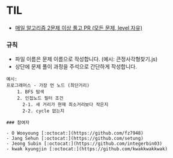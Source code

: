 # TIL

- [매일 알고리즘 2문제 이상 풀고 PR (모든 문제, level 자유)](https://school.programmers.co.kr/learn/challenges?order=recent&languages=javascript)

### 규칙

- 파일 이름은 문제 이름으로 작성합니다. (예시: 큰정사각형찾기.js)
- 상단에 문제 풀이 과정을 주석으로 간단하게 작성합니다.

```
예시:
프로그래머스 - 가장 먼 노드 (최단거리)
    1. BFS 탐색
    2. 인접노드 필터 조건
      2-1. 새 거리가 현재 최소거리보다 작은지
      2-2. cycle 없는지

### 참여자

- O Wooyoung [:octocat:](https://github.com/fz7948)
- Jang Sehun [:octocat:](https://github.com/setung)
- Jeong Subin [:octocat:](https://github.com/integerbin03)
- kwak kyungjin [:octocat:](https://github.com/kwakkwakkwak)
